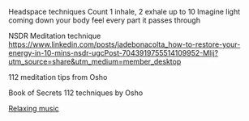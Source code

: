 
Headspace techniques
Count 1 inhale, 2 exhale up to 10
Imagine light coming down your body feel every part it passes through

NSDR Meditation technique
https://www.linkedin.com/posts/jadebonacolta_how-to-restore-your-energy-in-10-mins-nsdr-ugcPost-7043919755514109952-Mlij?utm_source=share&utm_medium=member_desktop

112 meditation tips from Osho

Book of Secrets 112 techniques by Osho

[Relaxing music](https://open.spotify.com/episode/3oVSxuDiphnEI9WrvFVdqo)

